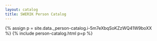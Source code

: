 ```yaml
---
layout: catalog
title: SWERIK Person Catalog
---
```

{% assign p = site.data._person-catalog.i-5m7eXbqSoKZzWQ41W9boXX %}
{% include person-catalog.html p=p %}

